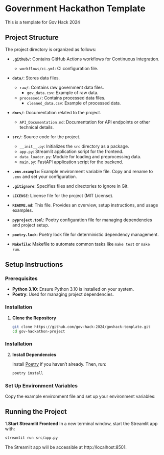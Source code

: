 # Government Hackathon Template

This is a template for Gov Hack 2024

## Project Structure

The project directory is organized as follows:

- **`.github/`**: Contains GitHub Actions workflows for Continuous Integration.
  - `workflows/ci.yml`: CI configuration file.

- **`data/`**: Stores data files.
  - `raw/`: Contains raw government data files.
    - `gov_data.csv`: Example of raw data.
  - `processed/`: Contains processed data files.
    - `cleaned_data.csv`: Example of processed data.

- **`docs/`**: Documentation related to the project.
  - `API_Documentation.md`: Documentation for API endpoints or other technical details.

- **`src/`**: Source code for the project.
  - `__init__.py`: Initializes the `src` directory as a package.
  - `app.py`: Streamlit application script for the frontend.
  - `data_loader.py`: Module for loading and preprocessing data.
  - `main.py`: FastAPI application script for the backend.



- **`.env.example`**: Example environment variable file. Copy and rename to `.env` and set your configuration.

- **`.gitignore`**: Specifies files and directories to ignore in Git.

- **`LICENSE`**: License file for the project (MIT License).

- **`README.md`**: This file. Provides an overview, setup instructions, and usage examples.

- **`pyproject.toml`**: Poetry configuration file for managing dependencies and project setup.

- **`poetry.lock`**: Poetry lock file for deterministic dependency management.

- **`Makefile`**: Makefile to automate common tasks like `make test` or `make run`.

## Setup Instructions

### Prerequisites

- **Python 3.10**: Ensure Python 3.10 is installed on your system.
- **Poetry**: Used for managing project dependencies.

### Installation

1. **Clone the Repository**

   ```bash
   git clone https://github.com/gov-hack-2024/govhack-template.git
   cd gov-hackathon-project

### Installation

2. **Install Dependencies**

   Install [Poetry](https://python-poetry.org/docs/#installation) if you haven’t already. Then, run:

   ```bash
   poetry install

### Set Up Environment Variables

Copy the example environment file and set up your environment variables:

## Running the Project

1.**Start Streamlit Frontend**
In a new terminal window, start the Streamlit app with:
```bash
streamlit run src/app.py
```
The Streamlit app will be accessible at http://localhost:8501.
